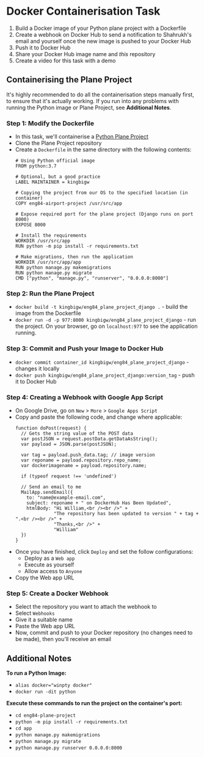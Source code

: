 # Docker Containerisation Task
1. Build a Docker image of your Python plane project with a Dockerfile
2. Create a webhook on Docker Hub to send a notification to Shahrukh's email and yourself once the new image is pushed to your Docker Hub
3. Push it to Docker Hub
4. Share your Docker Hub image name and *this* repository
5. Create a video for this task with a demo

## Containerising the Plane Project
It's highly recommended to do all the containerisation steps manually first, to ensure that it's actually working. If you run into any problems with running the Python image or Plane Project, see **Additional Notes**.

### Step 1: Modify the Dockerfile
* In this task, we'll containerise a [Python Plane Project](https://github.com/conjectures/eng84-airport-project)
* Clone the Plane Project repository
* Create a `Dockerfile` in the same directory with the following contents:
  ```
  # Using Python official image
  FROM python:3.7

  # Optional, but a good practice
  LABEL MAINTAINER = kingbigw

  # Copying the project from our OS to the specified location (in container) 
  COPY eng84-airport-project /usr/src/app

  # Expose required port for the plane project (Django runs on port 8000)
  EXPOSE 8000

  # Install the requirements
  WORKDIR /usr/src/app
  RUN python -m pip install -r requirements.txt

  # Make migrations, then run the application
  WORKDIR /usr/src/app/app
  RUN python manage.py makemigrations
  RUN python manage.py migrate
  CMD ["python", "manage.py", "runserver", "0.0.0.0:8000"]
  ```

### Step 2: Run the Plane Project
* `docker build -t kingbigw/eng84_plane_project_django .` - build the image from the Dockerfile
* `docker run -d -p 977:8000 kingbigw/eng84_plane_project_django` - run the project. On your browser, go on `localhost:977` to see the application running.

### Step 3: Commit and Push your Image to Docker Hub
* `docker commit container_id kingbigw/eng84_plane_project_django` - changes it locally
* `docker push kingbigw/eng84_plane_project_django:version_tag` - push it to Docker Hub

### Step 4: Creating a Webhook with Google App Script
* On Google Drive, go on `New` > `More` > `Google Apps Script`
* Copy and paste the following code, and change where applicable:
  ```
  function doPost(request) {
    // Gets the string value of the POST data
    var postJSON = request.postData.getDataAsString();
    var payload = JSON.parse(postJSON);

    var tag = payload.push_data.tag; // image version
    var reponame = payload.repository.repo_name;
    var dockerimagename = payload.repository.name;

    if (typeof request !== 'undefined')
  
    // Send an email to me
    MailApp.sendEmail({
      to: "name@example-email.com",
      subject: reponame + " on DockerHub Has Been Updated",
      htmlBody: "Hi William,<br /><br />" +
                "The repository has been updated to version " + tag + ".<br /><br />" +
                "Thanks,<br />" +
                "William"
    })
  }
  ```
* Once you have finished, click `Deploy` and set the follow configurations:
  * Deploy as a `Web app`
  * Execute as yourself 
  * Allow access to `Anyone`
* Copy the Web app URL

### Step 5: Create a Docker Webhook
* Select the repository you want to attach the webhook to
* Select `Webhooks`
* Give it a suitable name
* Paste the Web app URL
* Now, commit and push to your Docker repository (no changes need to be made), then you'll receive an email

## Additional Notes
**To run a Python Image:**
* `alias docker="winpty docker"`
* `docker run -dit python`

**Execute these commands to run the project on the container's port:**
* `cd eng84-plane-project`
* `python -m pip install -r requirements.txt`
* `cd app`
* `python manage.py makemigrations`
* `python manage.py migrate`
* `python manage.py runserver 0.0.0.0:8000`

